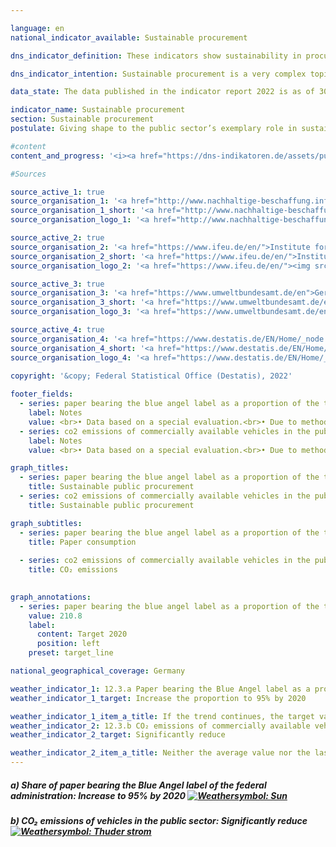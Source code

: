```yaml
---

language: en    
national_indicator_available: Sustainable procurement    

dns_indicator_definition: These indicators show sustainability in procurement through the examples of paper and the CO₂ emissions of motor vehicles. Each is depicted as an index using 2015 as its base year.<br>Indicator 12.3.a measures what proportion of total paper procured for the direct federal administration is certified with the Blue Angel ecolabel.<br>Indicator 12.3.b shows the CO₂ emissions of publicly owned vehicles in relation to the distances they travel.    

dns_indicator_intention: Sustainable procurement is a very complex topic. Product-specific indicators are examined here as examples. While the proportion of paper bearing the Blue Angel ecolabel is supposed to reach 95% of the direct federal administration’s total paper use by 2020, the ratio of CO₂ emissions to distance travelled is supposed to continue sinking. The public sector accounts for a considerable share of demand for products and services. It is therefore aimed that establishing sustainable development as a guiding principle of public procurement and reinforcing sustainability criteria within public procurement will serve as a lever to increase provision of sustainable products. The German Government’s aim is to strengthen sustainability across public procurement generally.    

data_state: The data published in the indicator report 2022 is as of 30.11.2022. The data shown on this platform is updated regularly, so that more current data may be available online than published in the <a href="https://dns-indikatoren.de/assets/publications/reports/en/2022.pdf">indicator report 2022</a>.    

indicator_name: Sustainable procurement    
section: Sustainable procurement    
postulate: Giving shape to the public sector’s exemplary role in sustainable procurement    

#content     
content_and_progress: '<i><a href="https://dns-indikatoren.de/assets/publications/reports/en/2022.pdf">Text from the Indicator Report 2022 </a></i><br><b><i>Paper with Blue Angel certification as a proportion of the direct federal administration’s total paper consumption</i></b><br>The data used to calculate the proportion of Blue Angel-certified paper in the direct federal administration’s total paper consumption are collated through the monitoring of the Programme of Sustainability Measures being conducted by the Federal Chancellery and supported by the Centre of Excellence for Sustainable Procurement at the Procurement Office of the Federal Ministry of the Interior. The Blue Angel is an ecolabel for environmentally friendly products and services. When awarded to paper, it means that 100% of the paper fibres were recovered from wastepaper and that no harmful chemicals or bleaching agents were used in the production process.<br>According to the preliminary data, the proportion of Blue Angel-certified paper rose by around 104% between 2015 and 2019. In 2015, 45% of all the paper used by the direct federal administration bore the Blue Angel label; that figure had risen to 92% by 2019. This equates to an increase of 104.1% (or an index value of 204.1). The indicator is thus in line with the target set in the Programme of Sustainability Measures to raise the use of paper with the Blue Angel label to 95% by 2020. Total paper consumption, after rising by 11.5% to 993.4 million sheets of paper in 2016, shrank again in 2019, according to the (provisional) data, resulting in a 13.6% reduction in total paper consumption between 2015 and 2019.<br>When comparing the data over time, it should be noted that there was a change in methodology in 2018 regarding the definition of paper. Since the 2018 reporting year, only non-coloured A4-sized printer and copier paper has been included in the data. The reduction in total paper use can in part be traced to this methodological change.<br>More generally, it should be noted that the use of Blue Angel-certified paper has limited relevance in terms of sustainable procurement overall, as paper accounts for a small proportion of the total financial volumes involved in procurement for the public sector.<br><b><i>CO₂ emissions of motor vehicles Of the public sector milage</i></b><br>The data on publicly owned vehicles are provided by the environmental economic accounts compiled by the Federal Statistical Office using the TREMOD (Transport Emissions Estimation Model) database at the Institute for Energy and Environmental Research. The public sector comprises the federal government, the Länder and municipalities, the police, the Federal Border Police and the fire services.<br>Because of the small number of data points and a methodological change affecting the TREMOD database in 2016, it is not possible to assess the trend. The definitions of vehicles have been modified, which is reflected in the data on vehicle fleets. There have also been alterations in the outcomes for distance travelled, energy consumed and emissions in the environmental economic accounts.<br>If, instead of looking at publicly owned vehicles, one focuses on vehicles owned by the direct federal administration, average CO₂ emissions amounted to 203.3 grams per kilometre travelled in 2019. There was a methodological change in the statistics of the Federal Environment Agency as well.<br>The direct federal administration encompasses federal government’s own central and subordinate authorities, which are legally dependent. The data on CO₂ emissions per kilometre travelled for vehicles owned by the direct federal administration are provided by Federal Environment Agency. <br>As for the data on publicly owned vehicles, the direct federal administration figures count all passenger vehicles weighing up to 3.5 tonnes but not light commercial vehicles within that class. Between 2015 and 2017, the proportion of vehicles newly acquired for the direct federal administration that produced emissions lower than 50 grams per kilometre rose from 2.6% to 4.1% of all newly purchased vehicles. That share f'    

#Sources    

source_active_1: true
source_organisation_1: '<a href="http://www.nachhaltige-beschaffung.info/DE/Home/home_node.html">Competence Center for Sustainable Procurement</a>'
source_organisation_1_short: '<a href="http://www.nachhaltige-beschaffung.info/DE/Home/home_node.html">Center of Excellence for Sustainable Procurement</a>'
source_organisation_logo_1: '<a href="http://www.nachhaltige-beschaffung.info/DE/Home/home_node.html"><img src="https://dnsUpgradeEnvironment.github.io/dns-indicators/en/public/OrgImgDe/knb.png" alt="Competence Center for Sustainable Procurement" title=" Click here to visit the homepage of the organizationCompetence Center for Sustainable Procurement" style="height:60px; width:148px; border: transparent"/></a>'

source_active_2: true
source_organisation_2: '<a href="https://www.ifeu.de/en/">Institute for Energy and Environmental Research</a>'
source_organisation_2_short: '<a href="https://www.ifeu.de/en/">Institute for Energy and Environmental Research</a>'
source_organisation_logo_2: '<a href="https://www.ifeu.de/en/"><img src="https://dnsUpgradeEnvironment.github.io/dns-indicators/en/public/OrgImgDe/ifeu.png" alt="Institute for Energy and Environmental Research" title=" Click here to visit the homepage of the organizationInstitute for Energy and Environmental Research" style="height:60px; width:148px; border: transparent"/></a>'

source_active_3: true
source_organisation_3: '<a href="https://www.umweltbundesamt.de/en">German Environment Agency</a>'
source_organisation_3_short: '<a href="https://www.umweltbundesamt.de/en">German Environment Agency</a>'
source_organisation_logo_3: '<a href="https://www.umweltbundesamt.de/en"><img src="https://dnsUpgradeEnvironment.github.io/dns-indicators/en/public/OrgImgDe/uba.png" alt="German Environment Agency" title=" Click here to visit the homepage of the organizationGerman Environment Agency" style="height:60px; width:148px; border: transparent"/></a>'

source_active_4: true
source_organisation_4: '<a href="https://www.destatis.de/EN/Home/_node.html">Federal Statistical Office</a>'
source_organisation_4_short: '<a href="https://www.destatis.de/EN/Home/_node.html">Federal Statistical Office</a>'
source_organisation_logo_4: '<a href="https://www.destatis.de/EN/Home/_node.html"><img src="https://dnsUpgradeEnvironment.github.io/dns-indicators/en/public/OrgImgDe/destatis.png" alt="Federal Statistical Office" title=" Click here to visit the homepage of the organizationFederal Statistical Office" style="height:60px; width:148px; border: transparent"/></a>'
    
copyright: '&copy; Federal Statistical Office (Destatis), 2022'    

footer_fields:
  - series: paper bearing the blue angel label as a proportion of the total paper consumption of the direct federal administration
    label: Notes
    value: <br>• Data based on a special evaluation.<br>• Due to methodological changes, the results from 2017 are only comparable with previous years to a limited extent.<br>• 2020 provisional data.
  - series: co2 emissions of commercially available vehicles in the public sector
    label: Notes
    value: <br>• Data based on a special evaluation.<br>• Due to methodological changes, the results from 2016 are only comparable with previous years to a limited extent.    

graph_titles: 
  - series: paper bearing the blue angel label as a proportion of the total paper consumption of the direct federal administration
    title: Sustainable public procurement
  - series: co2 emissions of commercially available vehicles in the public sector
    title: Sustainable public procurement    

graph_subtitles: 
  - series: paper bearing the blue angel label as a proportion of the total paper consumption of the direct federal administration
    title: Paper consumption
    
  - series: co2 emissions of commercially available vehicles in the public sector
    title: CO₂ emissions
        

graph_annotations:
  - series: paper bearing the blue angel label as a proportion of the total paper consumption of the direct federal administration
    value: 210.8
    label:
      content: Target 2020
      position: left
    preset: target_line        

national_geographical_coverage: Germany    

weather_indicator_1: 12.3.a Paper bearing the Blue Angel label as a proportion of the total paper consumption of the direct federal administration
weather_indicator_1_target: Increase the proportion to 95% by 2020

weather_indicator_1_item_a_title: If the trend continues, the target value would be reached or missed by less than 5% of the difference between the target value and the current value.
weather_indicator_2: 12.3.b CO₂ emissions of commercially available vehicles in the public sector
weather_indicator_2_target: Significantly reduce

weather_indicator_2_item_a_title: Neither the average value nor the last change points in the right direction.    
---
```



<div>
  <div class="my-header">
    <h5>a) Share of paper bearing the Blue Angel label of the federal administration: Increase to 95% by 2020
      <a href="https://dnsUpgradeEnvironment.github.io/dns-indicators/en/status"><img src="https://g205sdgs.github.io/sdg-indicators/public/Wettersymbole/Sonne.png" title="If the trend continues, the target value would be reached or missed by less than 5% of the difference between the target value and the current value." alt="Weathersymbol: Sun"/>
      </a>
    </h5>
  </div>
  <div class="my-header-note">
  </div>
</div>
<div>
  <div class="my-header">
    <h5>b) CO₂ emissions of vehicles in the public sector: Significantly reduce
      <a href="https://dnsUpgradeEnvironment.github.io/dns-indicators/en/status"><img src="https://g205sdgs.github.io/sdg-indicators/public/Wettersymbole/Blitz.png" title="Neither the average value nor the last change points in the right direction." alt="Weathersymbol: Thuder strom"/>
      </a>
    </h5>
  </div>
  <div class="my-header-note">
  </div>
</div>